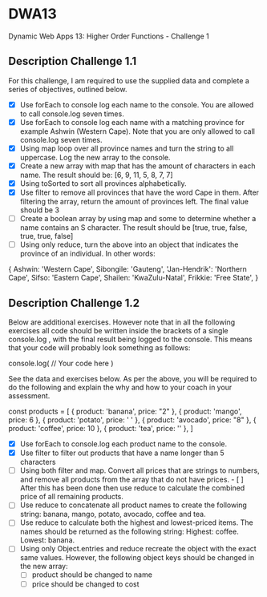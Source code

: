 # DWA13
Dynamic Web Apps 13: Higher Order Functions - Challenge 1

## Description Challenge 1.1
For this challenge, I am required to use the supplied data and complete a series of objectives, outlined below.


- [X] Use forEach to console log each name to the console. You are allowed to call console.log seven times.
- [X] Use forEach to console log each name with a matching province for example Ashwin (Western Cape). Note that you are only allowed to call console.log seven times.
- [X] Using map loop over all province names and turn the string to all uppercase. Log the new array to the console.
- [X] Create a new array with map that has the amount of characters in each name. The result should be: [6, 9, 11, 5, 8, 7, 7]
- [X] Using toSorted to sort all provinces alphabetically.
- [X] Use filter to remove all provinces that have the word Cape in them. After filtering the array, return the amount of provinces left. The final value should be 3
- [ ] Create a boolean array by using map and some to determine whether a name contains an S character. The result should be [true, true, false, true, true, false]
- [ ] Using only reduce, turn the above into an object that indicates the province of an individual. In other words:

{
  Ashwin: 'Western Cape',
	Sibongile: 'Gauteng',
  'Jan-Hendrik': 'Northern Cape',
	Sifso: 'Eastern Cape',
	Shailen: 'KwaZulu-Natal',
	Frikkie: 'Free State',
}


## Description Challenge 1.2
Below are additional exercises. However note that in all the following exercises all code should be written inside the brackets of a single console.log , with the final result being logged to the console. This means that your code will probably look something as follows:

console.log(
  // Your code here
)

See the data and exercises below. As per the above, you will be required to do the following and explain the why and how to your coach in your assessment.

const products = [
  { product: 'banana', price: "2" },
  { product: 'mango', price: 6 },
  { product: 'potato', price: ' ' },
  { product: 'avocado', price: "8" },
  { product: 'coffee', price: 10 },
  { product: 'tea', price: '' },
]
- [X] Use forEach to console.log each product name to the console.
- [X] Use filter to filter out products that have a name longer than 5 characters
- [ ] Using both filter and map. Convert all prices that are strings to numbers, and remove all products from the array that do not have prices. - [ ] After this has been done then use reduce to calculate the combined price of all remaining products.
- [ ] Use reduce to concatenate all product names to create the following string: banana, mango, potato, avocado, coffee and tea.
- [ ] Use reduce to calculate both the highest and lowest-priced items. The names should be returned as the following string: Highest: coffee. Lowest: banana.
- [ ] Using only Object.entries and reduce recreate the object with the exact same values. However, the following object keys should be changed in the new array:
  - [ ] product should be changed to name
  - [ ] price should be changed to cost
